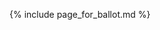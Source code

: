 <!-- StructureDefinition-cdex-task-attachment-request-intro.md -->

{% include page_for_ballot.md %}